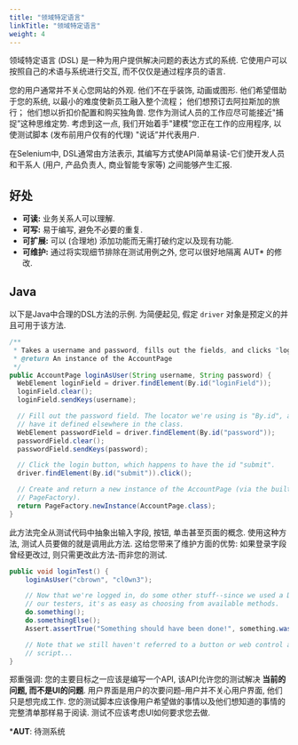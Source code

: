 ```yaml
---
title: "领域特定语言"
linkTitle: "领域特定语言"
weight: 4
---
```



领域特定语言 (DSL) 是一种为用户提供解决问题的表达方式的系统.
它使用户可以按照自己的术语与系统进行交互, 而不仅仅是通过程序员的语言.

您的用户通常并不关心您网站的外观. 
他们不在乎装饰, 动画或图形. 
他们希望借助于您的系统, 以最小的难度使新员工融入整个流程；
他们想预订去阿拉斯加的旅行；
他们想以折扣价配置和购买独角兽. 
您作为测试人员的工作应尽可能接近"捕捉”这种思维定势. 
考虑到这一点, 我们开始着手"建模”您正在工作的应用程序, 
以使测试脚本 (发布前用户仅有的代理) "说话”并代表用户.


在Selenium中, DSL通常由方法表示, 
其编写方式使API简单易读-它们使开发人员和干系人
 (用户, 产品负责人, 商业智能专家等) 之间能够产生汇报. 
 
 
## 好处

* **可读:** 业务关系人可以理解.
* **可写:** 易于编写, 避免不必要的重复.
* **可扩展:** 可以 (合理地) 添加功能而无需打破约定以及现有功能.
* **可维护:** 通过将实现细节排除在测试用例之外, 您可以很好地隔离 AUT* 的修改.


## Java

以下是Java中合理的DSL方法的示例. 
为简便起见, 假定 `driver` 对象是预定义的并且可用于该方法.

```java
/**
 * Takes a username and password, fills out the fields, and clicks "login".
 * @return An instance of the AccountPage
 */
public AccountPage loginAsUser(String username, String password) {
  WebElement loginField = driver.findElement(By.id("loginField"));
  loginField.clear();
  loginField.sendKeys(username);

  // Fill out the password field. The locator we're using is "By.id", and we should
  // have it defined elsewhere in the class.
  WebElement passwordField = driver.findElement(By.id("password"));
  passwordField.clear();
  passwordField.sendKeys(password);

  // Click the login button, which happens to have the id "submit".
  driver.findElement(By.id("submit")).click();

  // Create and return a new instance of the AccountPage (via the built-in Selenium
  // PageFactory).
  return PageFactory.newInstance(AccountPage.class);
}
```

此方法完全从测试代码中抽象出输入字段, 按钮, 单击甚至页面的概念. 
使用这种方法, 测试人员要做的就是调用此方法. 
这给您带来了维护方面的优势: 如果登录字段曾经更改过, 
则只需更改此方法-而非您的测试.

```java
public void loginTest() {
    loginAsUser("cbrown", "cl0wn3");

    // Now that we're logged in, do some other stuff--since we used a DSL to support
    // our testers, it's as easy as choosing from available methods.
    do.something();
    do.somethingElse();
    Assert.assertTrue("Something should have been done!", something.wasDone());

    // Note that we still haven't referred to a button or web control anywhere in this
    // script...
}
```


郑重强调: 您的主要目标之一应该是编写一个API, 
该API允许您的测试解决 **当前的问题, 而不是UI的问题**. 
用户界面是用户的次要问题–用户并不关心用户界面, 他们只是想完成工作. 
您的测试脚本应该像用户希望做的事情以及他们想知道的事情的完整清单那样易于阅读. 
测试不应该考虑UI如何要求您去做.

***AUT**: 待测系统

